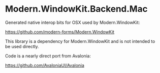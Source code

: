 # Modern.WindowKit.Backend.Mac

Generated native interop bits for OSX used by Modern.WindowKit:

https://github.com/modern-forms/Modern.WindowKit

This library is a dependency for Modern.WindowKit and is not intended to be used directly.

Code is a nearly direct port from Avalonia:

https://github.com/AvaloniaUI/Avalonia
